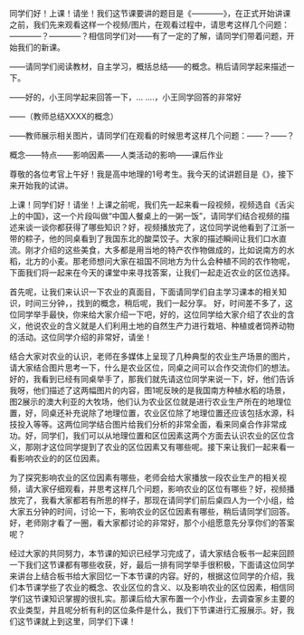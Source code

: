同学们好！上课！请坐！我们这节课要讲的题目是《————》，在正式开始讲课之前，我们先来观看这样一个视频/图片，在观看过程中，请思考这样几个问题：————？————？相信同学们对——有了一定的了解，请同学们带着问题，开始我们的新课。

——请同学们阅读教材，自主学习，概括总结——的概念。稍后请同学起来描述一下。

——好的，小王同学起来回答一下，... ....，小王同学回答的非常好

——（教师总结XXXX的概念）

——教师展示相关图片，请同学们在观看的时候思考这样几个问题：——？——？



概念——特点——影响因素——人类活动的影响——课后作业



尊敬的各位考官上午好！我是高中地理的1号考生。我今天的试讲题目是《》，接下来开始我的试讲。

上课！同学们好！请坐！上课之前呢，我们先一起来看一段视频，视频选自《舌尖上的中国》，这一个片段叫做“中国人餐桌上的一粥一饭”，请同学们结合视频的描述来谈一谈你都获得了哪些知识？好，视频播放完了，这位同学说他看到了江浙一带的粽子，他的同桌看到了我国东北的酸菜饺子。大家的描述瞬间让我们口水直流。刚才介绍的这些美食，大多都是用当地的特产农作物做成的，比如说南方的水稻，北方的小麦。那老师想问大家在祖国不同地方为什么会种植不同的农作物呢，下面我们将一起来在今天的课堂中来寻找答案，让我们一起走近农业的区位选择。



首先呢，让我们来认识一下农业的真面目，下面请同学们自主学习课本的相关知识，时间三分钟，，找到的概念，稍后呢，我们一起分享。   好，时间差不多了，这位同学举手最快，你来给大家介绍一下吧，好的，这位同学给大家介绍了农业的含义，他说农业的含义就是人们利用土地的自然生产力进行栽培、种植或者饲养动物的活动。这位同学介绍的非常好，请坐！



结合大家对农业的认识，老师在多媒体上呈现了几种典型的农业生产场景的图片，请大家结合图片思考一下，什么是农业区位，同桌之间可以合作交流你们的想法。好的，我看到已经有同桌举手了，那我们就先请这位同学来说一下，好，他们告诉我呀，他们描述了这两幅图片的内容，图1呢反映的是我国南方种植水稻的场景，图2展示的澳大利亚的大牧场，他们认为农业区位就是进行农业生产所在的地理位置，好，同桌还补充说除了地理位置，农业区位除了地理位置还应该包括水源，科技投入等等。这两位同学结合图片给我们分析的非常全面，看来同桌合作非常成功。好，同学们，我们可以从地理位置和区位因素这两个方面去认识农业的区位含义，那刚才这位同学提到了农业的区位因素又有哪些呢。接下来让我们一起来看一看影响农业的的区位因素。



为了探究影响农业的区位因素有哪些，老师会给大家播放一段农业生产的相关视频，请大家仔细观看，并思考这样几个问题，影响农业的区位有哪些？好，视频播放完了，我看大家都若有所思的样子，那现在请同学们前后桌四人为一个小组，给大家五分钟的时间，讨论一下，影响农业的区位因素有哪些，稍后请同学们回答。好，老师刚才看了一圈，看大家都讨论的非常好，那个小组愿意先分享你们的答案呢？  



经过大家的共同努力，本节课的知识已经学习完成了，请大家结合板书一起来回顾一下我们这节课都有哪些收获，好，最后一排有同学举手很积极，下面请这位同学来讲台上结合板书给大家回忆一下本节课的内容。好的，根据这位同学的介绍，我们本节课学些了农业的概念、农业区位的含义、以及影响农业的区位因素，相信同学们这节课知识掌握的很扎实。那课后给大家布置一个小作业，去调查家乡主要的农业类型，并且呢分析有利的区位条件是什么，我们下节课进行汇报展示。好，我们这节课就上到这里，同学们下课！